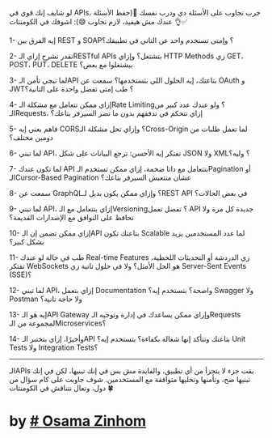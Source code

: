 

لو شايف إنك قوي في APIs، جرب تجاوب على الأسئلة دي ودرب نفسك 💪(حفظ الأسئلة عندك مش هيفيد، لازم تجاوب 😅): اشوفك في الكومنتات 👌✅  
  
1- إيه الفرق بين REST و SOAP؟ وإمتى تستخدم واحد عن التاني في تطبيقك؟  
  
2- تقدر تشرح إزاي الـRESTful APIs بتشتغل؟ وإزاي HTTP Methods زي GET، POST، PUT، DELETE بيشتغلوا مع بعض؟  
  
3- لما تيجي تأمن الـAPI بتاعتك، إيه الحلول اللي بتستخدمها؟ سمعت عن OAuth و JWT؟ طب إمتى تفضل واحدة على التانية؟  
  
4- إزاي ممكن تتعامل مع مشكلة الـRate Limiting؟ ولو عندك عدد كبير من الـRequests، إزاي تتحكم في تدفقهم بدون ما تضر السيرفر بتاعك؟  
  
5- فاهم يعني إيه CORS؟ وإزاي تحل مشكلة الـCross-Origin لما تعمل طلبات من دومين مختلف؟  
  
6- لما تبني API، تفتكر إيه الأحسن: ترجع البيانات على شكل JSON ولا XML؟ وليه؟  
  
7- لما تكون عندك API بتتعامل مع داتا ضخمة، إزاي ممكن تستخدم الـPagination أو الـCursor-Based Pagination عشان متتعبش السيرفر بتاعك؟  
  
8- سمعت عن GraphQL؟ وإزاي ممكن يكون بديل لـREST API في بعض الحالات؟  
  
9- لما تبني API، إزاي بتتعامل مع الـVersioning؟ تفضل تعمل API جديدة كل مرة ولا تحافظ على التوافق مع الإصدارات القديمة؟  
  
10- إزاي ممكن تضمن إن الـAPI بتاعتك تكون Scalable لما عدد المستخدمين يزيد بشكل كبير؟  
  
11- طب في حالة لو عندك Real-time Features زي الدردشة أو التحديثات اللحظية، تفتكر WebSockets هو الحل الأمثل؟ ولا في حلول تانية زي Server-Sent Events (SSE)؟  
  
12- لما تبني API، إزاي بتعمل Documentation واضحة؟ بتستخدم إيه؟ Swagger ولا Postman ولا حاجة تانية؟  
  
13- إيه هو الـAPI Gateway وإزاي ممكن يساعدك في إدارة وتوجيه الـRequests لمجموعة من الـMicroservices؟  
  
14- وأخيرًا، إزاي بتختبر الـAPI بتاعتك وتتأكد إنها شغالة بكفاءة؟ بتستخدم إيه؟ Unit Tests ولا Integration Tests؟  
  
  
---  
  
الـAPIs بقت جزء لا يتجزأ من أي تطبيق، والفايدة مش بس في إنك تبنيها، لكن في إنك تبنيها صح، وتأمنها وتخليها متوافقة مع المستخدمين. شوف جاوبت على كام سؤال من دول، وتعال نتناقش في الكومنتات 🍀


# by [# Osama Zinhom](https://www.linkedin.com/in/ozidan/overlay/about-this-profile/)